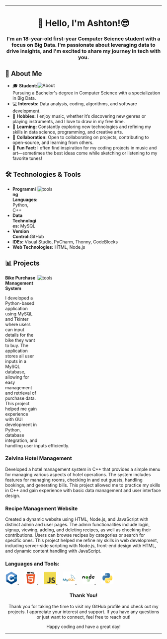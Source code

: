 <hr>
<h1 align="center">👋 Hello, I'm Ashton!😎</h1>
<h3 align="center">I'm an 18-year-old first-year Computer Science student with a focus on Big Data. I'm passionate about leveraging data to drive insights, and I'm excited to share my journey in tech with you.</h3>


<h2>🚀 About Me</h2>
<img align="right" alt="About" width="400" src="https://cdn.dribbble.com/users/926537/screenshots/4502924/python-2.gif">

<ul>
  <li>🎓 <strong>Student:</strong> Pursuing a Bachelor's degree in Computer Science with a specialization in Big Data.</li>
  <li>💻 <strong>Interests:</strong> Data analysis, coding, algorithms, and software development.</li>
  <li>🎵 <strong>Hobbies:</strong> I enjoy music, whether it’s discovering new genres or playing instruments, and I love to draw in my free time.</li>
  <li>🌱 <strong>Learning:</strong> Constantly exploring new technologies and refining my skills in data science, programming, and creative arts.</li>
  <li>🤝 <strong>Collaboration:</strong> Open to collaborating on projects, contributing to open-source, and learning from others.</li>
  <li>🎉 <strong>Fun Fact:</strong> I often find inspiration for my coding projects in music and art—sometimes the best ideas come while sketching or listening to my favorite tunes!</li>
</ul>

<h2>🛠️ Technologies & Tools</h2>
<img align="right" alt="tools" height="150" width="400" src="https://i.pinimg.com/originals/02/22/e3/0222e349befcf90d28630d466b6e3aa8.gif">

<ul>
<li><strong>Programming Languages:</strong> Python, C++</li>
<li><strong>Data Technologies:</strong> MySQL</li>
<li><strong>Version Control:</strong>GitHub</li>
<li><strong>IDEs:</strong> Visual Studio, PyCharm, Thonny, CodeBlocks</li>
<li><strong>Web Technologies:</strong> HTML, Node.js</li>
</ul>

<h2>📊 Projects</h2>
<img align="right" alt="tools" height="540" width="400" src=https://i.pinimg.com/originals/8d/62/1f/8d621f66f551b6a39072473d52280ff0.gif?
<h3><strong>Bike Purchase Management System</strong></h3>
<p>I developed a Python-based application using MySQL and Tkinter where users can input details for the bike they want to buy. The application stores all user inputs in a MySQL database, allowing for easy management and retrieval of purchase data. This project helped me gain experience with GUI development in Python, database integration, and handling user inputs efficiently.</p>

<h3><strong>Zelvina Hotel Management</strong></h3>
<p>Developed a hotel management system in C++ that provides a simple menu for managing various aspects of hotel operations. The system includes features for managing rooms, checking in and out guests, handling bookings, and generating bills. This project allowed me to practice my skills in C++ and gain experience with basic data management and user interface design.</p>

<h3><strong>Recipe Management Website</strong></h3>
<p>Created a dynamic website using HTML, Node.js, and JavaScript with distinct admin and user pages. The admin functionalities include login, signup, viewing, adding, and deleting recipes, as well as checking their contributions. Users can browse recipes by categories or search for specific ones. This project helped me refine my skills in web development, including server-side scripting with Node.js, front-end design with HTML, and dynamic content handling with JavaScript.</p>



<h3 align="left">Languages and Tools:</h3>
<p align="left"> 
  <a href="https://www.w3schools.com/cpp/" target="_blank" rel="noreferrer"> 
    <img src="https://raw.githubusercontent.com/devicons/devicon/master/icons/cplusplus/cplusplus-original.svg" alt="cplusplus" width="40" height="40"/> 
  </a>&emsp; 
  <a href="https://www.w3.org/html/" target="_blank" rel="noreferrer"> 
    <img src="https://raw.githubusercontent.com/devicons/devicon/master/icons/html5/html5-original-wordmark.svg" alt="html5" width="40" height="40"/> 
  </a>&emsp; 
  <a href="https://developer.mozilla.org/en-US/docs/Web/JavaScript" target="_blank" rel="noreferrer"> 
    <img src="https://raw.githubusercontent.com/devicons/devicon/master/icons/javascript/javascript-original.svg" alt="javascript" width="40" height="40"/> 
  </a>&emsp; 
  <a href="https://www.mysql.com/" target="_blank" rel="noreferrer"> 
    <img src="https://raw.githubusercontent.com/devicons/devicon/master/icons/mysql/mysql-original-wordmark.svg" alt="mysql" width="40" height="40"/> 
  </a>&emsp; 
  <a href="https://nodejs.org" target="_blank" rel="noreferrer"> 
    <img src="https://raw.githubusercontent.com/devicons/devicon/master/icons/nodejs/nodejs-original-wordmark.svg" alt="nodejs" width="40" height="40"/> 
  </a>&emsp; 
  <a href="https://www.python.org" target="_blank" rel="noreferrer"> 
    <img src="https://raw.githubusercontent.com/devicons/devicon/master/icons/python/python-original.svg" alt="python" width="40" height="40"/> 
  </a>     
</p>

<h3 align="center">Thank You!</h3>
<p align="center">Thank you for taking the time to visit my GitHub profile and check out my projects. I appreciate your interest and support. If you have any questions or just want to connect, feel free to reach out!</p>

<p align="center">Happy coding and have a great day!</p>

<hr>
